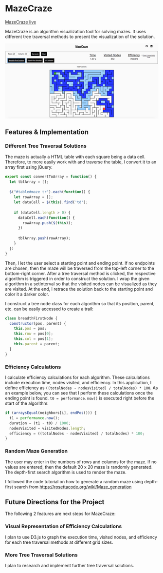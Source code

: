 # MazeCraze

[MazeCraze live][GitHubPages]

[GitHubPages]: https://aravi3.github.io/MazeCraze/

MazeCraze is an algorithm visualization tool for solving mazes. It uses different
tree traversal methods to present the visualization of the solution.

![MainPic](./images/main_screen.png)

## Features & Implementation

### Different Tree Traversal Solutions

The maze is actually a HTML table with each square being a data cell. Therefore,
to more easily work with and traverse the table, I convert it to an array first
using jQuery:

```js
export const convertToArray = function() {
  let tblArray = [];

  $("#table#maze tr").each(function() {
    let rowArray = [];
    let dataCell = $(this).find('td');

    if (dataCell.length > 0) {
      dataCell.each(function() {
        rowArray.push($(this));
      })

      tblArray.push(rowArray);
    }
  })
}
```

Then, I let the user select a starting point and ending point. If no endpoints are
chosen, then the maze will be traversed from the top-left corner to the bottom-right
corner. After a tree traversal method is clicked, the respective algorithm is
triggered in order to construct the solution. I wrap the given algorithm in a
setInterval so that the visited nodes can be visualized as they are visited. At
the end, I retrace the solution back to the starting point and color it a darker
color.

I construct a tree node class for
each algorithm so that its position, parent, etc. can be easily accessed to create
a trail:

```js
class breadthFirstNode {
  constructor(pos, parent) {
    this.pos = pos;
    this.row = pos[0];
    this.col = pos[1];
    this.parent = parent;
  }
}
```

### Efficiency Calculations

I calculate efficiency calculations for each algorithm. These calculations include
execution time, nodes visited, and efficiency. In this application, I define
efficiency as `((totalNodes - nodesVisited) / totalNodes) * 100`. As an example
below, you can see that I perform these calculations once the ending point is found.
`t0 = performance.now()` is executed right before the start of the algorithm:

```js
if (arraysEqual(neighbors[i], endPos())) {
  t1 = performance.now();
  duration = (t1 - t0) / 1000;
  nodesVisited = visitedNodes.length;
  efficiency = ((totalNodes - nodesVisited) / totalNodes) * 100;
}
```

### Random Maze Generation

The user may enter in the numbers of rows and columns for the maze. If no values
are entered, then the default 20 x 20 maze is randomly generated. The depth-first
search algorithm is used to render the maze.

I followed the code tutorial on how to generate a random maze using depth-first search
from https://rosettacode.org/wiki/Maze_generation

## Future Directions for the Project

The following 2 features are next steps
for MazeCraze:

### Visual Representation of Efficiency Calculations

I plan to use D3.js to graph the execution time, visited nodes, and efficiency
for each tree traversal methods at different grid sizes.

### More Tree Traversal Solutions

I plan to research and implement further tree traversal solutions.
